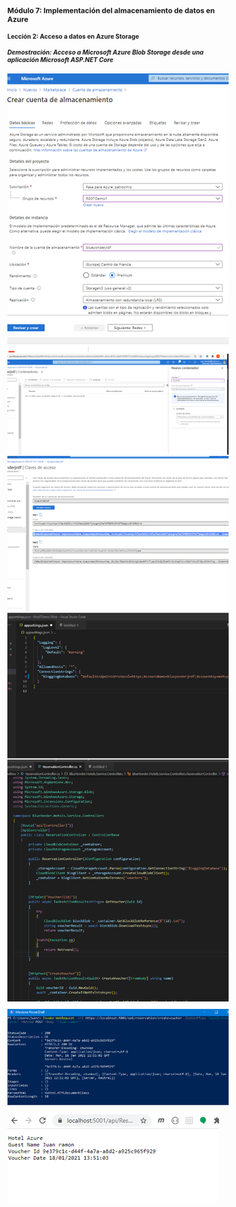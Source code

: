 ### Módulo 7: Implementación del almacenamiento de datos en Azure

####  Lección 2: Acceso a datos en Azure Storage


##### Demostración: Acceso a Microsoft Azure Blob Storage desde una aplicación Microsoft ASP.NET Core


![](imagenes/c1.PNG)
![](imagenes/c2.PNG)
![](imagenes/c3.PNG)
![](imagenes/c4.PNG)
![](imagenes/c5.PNG)

![](imagenes/c10.PNG)

![](imagenes/c11.PNG)

